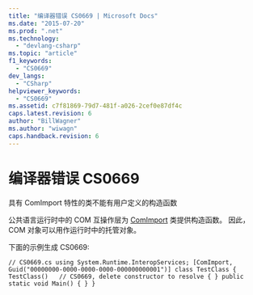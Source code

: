 ```yaml
---
title: "编译器错误 CS0669 | Microsoft Docs"
ms.date: "2015-07-20"
ms.prod: ".net"
ms.technology: 
  - "devlang-csharp"
ms.topic: "article"
f1_keywords: 
  - "CS0669"
dev_langs: 
  - "CSharp"
helpviewer_keywords: 
  - "CS0669"
ms.assetid: c7f81869-79d7-481f-a026-2cef0e87df4c
caps.latest.revision: 6
author: "BillWagner"
ms.author: "wiwagn"
caps.handback.revision: 6
---
```

# 编译器错误 CS0669
具有 ComImport 特性的类不能有用户定义的构造函数  
  
 公共语言运行时中的 COM 互操作层为 [ComImport](frlrfSystemRuntimeInteropServicesComImportAttributeClassTopic) 类提供构造函数。 因此，COM 对象可以用作运行时中的托管对象。  
  
 下面的示例生成 CS0669:  
  
```  
// CS0669.cs using System.Runtime.InteropServices; [ComImport, Guid("00000000-0000-0000-0000-000000000001")] class TestClass { TestClass()   // CS0669, delete constructor to resolve { } public static void Main() { } }  
```